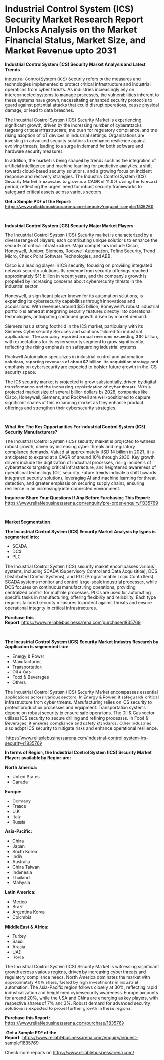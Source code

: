 <p><h1>Industrial Control System (ICS) Security Market Research Report Unlocks Analysis on the Market Financial Status, Market Size, and Market Revenue upto 2031</h1></p><p><strong>Industrial Control System (ICS) Security Market Analysis and Latest Trends</strong></p>
<p><p>Industrial Control System (ICS) Security refers to the measures and technologies implemented to protect critical infrastructure and industrial operations from cyber threats. As industries increasingly rely on interconnected systems to manage processes, the vulnerabilities inherent to these systems have grown, necessitating enhanced security protocols to guard against potential attacks that could disrupt operations, cause physical damage, or lead to data breaches.</p><p>The Industrial Control System (ICS) Security Market is experiencing significant growth, driven by the increasing number of cyberattacks targeting critical infrastructure, the push for regulatory compliance, and the rising adoption of IoT devices in industrial settings. Organizations are investing in advanced security solutions to enhance resilience against evolving threats, leading to a surge in demand for both software and hardware security measures.</p><p>In addition, the market is being shaped by trends such as the integration of artificial intelligence and machine learning for predictive analytics, a shift towards cloud-based security solutions, and a growing focus on incident response and recovery strategies. The Industrial Control System (ICS) Security Market is expected to grow at a CAGR of 11.6% during the forecast period, reflecting the urgent need for robust security frameworks to safeguard critical assets across various sectors.</p></p>
<p><strong>Get a Sample PDF of the Report:&nbsp;</strong> <a href="https://www.reliablebusinessarena.com/enquiry/request-sample/1835769?utm_campaign=1948&utm_medium=2&utm_source=Github&utm_content=ia&utm_term=31122024&utm_id=industrial-control-system-ics-security">https://www.reliablebusinessarena.com/enquiry/request-sample/1835769</a></p>
<p>&nbsp;</p>
<p><strong>Industrial Control System (ICS) Security Major Market Players</strong></p>
<p><p>The Industrial Control System (ICS) Security market is characterized by a diverse range of players, each contributing unique solutions to enhance the security of critical infrastructure. Major competitors include Cisco, Honeywell, Juniper, Siemens, Rockwell Automation, Tofino Security, Trend Micro, Check Point Software Technologies, and ABB.</p><p>Cisco is a leading player in ICS security, focusing on providing integrated network security solutions. Its revenue from security offerings reached approximately $15 billion in recent years, and the company's growth is propelled by increasing concerns about cybersecurity threats in the industrial sector.</p><p>Honeywell, a significant player known for its automation solutions, is expanding its cybersecurity capabilities through innovations and acquisitions. With revenues around $35 billion, Honeywell's robust industrial portfolio is aimed at integrating security features directly into operational technologies, anticipating continued growth driven by market demand.</p><p>Siemens has a strong foothold in the ICS market, particularly with its Siemens Cybersecurity Services and solutions tailored for industrial applications. The company reported annual revenues exceeding $60 billion, with expectations for its cybersecurity segment to grow significantly, reflecting the rising emphasis on safeguarding industrial systems.</p><p>Rockwell Automation specializes in industrial control and automation solutions, reporting revenues of about $7 billion. Its acquisition strategy and emphasis on cybersecurity are expected to bolster future growth in the ICS security space.</p><p>The ICS security market is projected to grow substantially, driven by digital transformation and the increasing sophistication of cyber threats. With a projected market size of several billion dollars by 2028, companies like Cisco, Honeywell, Siemens, and Rockwell are well-positioned to capture significant shares of this expanding market as they enhance product offerings and strengthen their cybersecurity strategies.</p></p>
<p>&nbsp;</p>
<p><strong>What Are The Key Opportunities For Industrial Control System (ICS) Security Manufacturers?</strong></p>
<p><p>The Industrial Control System (ICS) security market is projected to witness robust growth, driven by increasing cyber threats and regulatory compliance demands. Valued at approximately USD 14 billion in 2023, it is anticipated to expand at a CAGR of around 10% through 2030. Key growth drivers include the digitization of industrial processes, rising incidents of cyberattacks targeting critical infrastructure, and heightened awareness of operational technology (OT) security. Future trends indicate a shift towards integrated security solutions, leveraging AI and machine learning for threat detection, and greater emphasis on securing supply chains, ensuring resilience in an increasingly interconnected environment.</p></p>
<p><strong>Inquire or Share Your Questions If Any Before Purchasing This Report:</strong> <a href="https://www.reliablebusinessarena.com/enquiry/pre-order-enquiry/1835769?utm_campaign=1948&utm_medium=2&utm_source=Github&utm_content=ia&utm_term=31122024&utm_id=industrial-control-system-ics-security">https://www.reliablebusinessarena.com/enquiry/pre-order-enquiry/1835769</a></p>
<p>&nbsp;</p>
<p><strong>Market Segmentation</strong></p>
<p><strong>The Industrial Control System (ICS) Security Market Analysis by types is segmented into:</strong></p>
<p><ul><li>SCADA</li><li>DCS</li><li>PLC</li></ul></p>
<p><p>The Industrial Control System (ICS) security market encompasses various systems, including SCADA (Supervisory Control and Data Acquisition), DCS (Distributed Control Systems), and PLC (Programmable Logic Controllers). SCADA systems monitor and control large-scale industrial processes, while DCS focuses on continuous manufacturing operations, providing centralized control for multiple processes. PLCs are used for automating specific tasks in manufacturing, offering flexibility and reliability. Each type requires tailored security measures to protect against threats and ensure operational integrity in critical infrastructures.</p></p>
<p><strong>Purchase this Report:&nbsp;</strong><a href="https://www.reliablebusinessarena.com/purchase/1835769?utm_campaign=1948&utm_medium=2&utm_source=Github&utm_content=ia&utm_term=31122024&utm_id=industrial-control-system-ics-security">https://www.reliablebusinessarena.com/purchase/1835769</a></p>
<p>&nbsp;</p>
<p><strong>The Industrial Control System (ICS) Security Market Industry Research by Application is segmented into:</strong></p>
<p><ul><li>Energy & Power</li><li>Manufacturing</li><li>Transportation</li><li>Oil & Gas</li><li>Food & Beverages</li><li>Others</li></ul></p>
<p><p>The Industrial Control System (ICS) Security Market encompasses essential applications across various sectors. In Energy & Power, it safeguards critical infrastructure from cyber threats. Manufacturing relies on ICS security to protect production processes and equipment. Transportation systems depend on robust security to ensure safe operations. The Oil & Gas sector utilizes ICS security to secure drilling and refining processes. In Food & Beverages, it ensures compliance and safety standards. Other industries also adopt ICS security to mitigate risks and enhance operational resilience.</p></p>
<p><a href="https://www.reliablebusinessarena.com/industrial-control-system-ics-security-r1835769?utm_campaign=1948&utm_medium=2&utm_source=Github&utm_content=ia&utm_term=31122024&utm_id=industrial-control-system-ics-security">&nbsp;https://www.reliablebusinessarena.com/industrial-control-system-ics-security-r1835769</a></p>
<p><strong>In terms of Region, the Industrial Control System (ICS) Security Market Players available by Region are:</strong></p>
<p>
    <p> <strong> North America: </strong>
        <ul>
            <li>United States</li>
            <li>Canada</li>
        </ul>
        </p> 
    <p> <strong> Europe: </strong>
        <ul>
            <li>Germany</li>
            <li>France</li>
            <li>U.K.</li>
            <li>Italy</li>
            <li>Russia</li>
        </ul>
        </p> 
    <p> <strong> Asia-Pacific: </strong>
        <ul>
            <li>China</li>
            <li>Japan</li>
            <li>South Korea</li>
            <li>India</li>
            <li>Australia</li>
            <li>China Taiwan</li>
            <li>Indonesia</li>
            <li>Thailand</li>
            <li>Malaysia</li>
        </ul>
        </p> 
    <p> <strong> Latin America: </strong>
        <ul>
            <li>Mexico</li>
            <li>Brazil</li>
            <li>Argentina Korea</li>
            <li>Colombia</li>
        </ul>
        </p> 
    <p> <strong> Middle East & Africa: </strong>
        <ul>
            <li>Turkey</li>
            <li>Saudi</li>
            <li>Arabia</li>
            <li>UAE</li>
            <li>Korea</li>
        </ul>
    </p>
    </p>
<p><p>The Industrial Control System (ICS) Security Market is witnessing significant growth across various regions, driven by increasing cyber threats and regulatory compliance needs. North America dominates the market with approximately 40% share, fueled by high investments in industrial automation. The Asia-Pacific region follows closely at 30%, reflecting rapid industrialization and heightened cybersecurity awareness. Europe accounts for around 20%, while the USA and China are emerging as key players, with respective shares of 7% and 3%. Robust demand for advanced security solutions is expected to propel further growth in these regions.</p></p>
<p><strong>Purchase this Report: </strong><a href="https://www.reliablebusinessarena.com/purchase/1835769?utm_campaign=1948&utm_medium=2&utm_source=Github&utm_content=ia&utm_term=31122024&utm_id=industrial-control-system-ics-security">https://www.reliablebusinessarena.com/purchase/1835769</a></p>
<p>&nbsp;<strong>Get a Sample PDF of the Report:&nbsp;&nbsp;</strong><a href="https://www.reliablebusinessarena.com/enquiry/request-sample/1835769?utm_campaign=1948&utm_medium=2&utm_source=Github&utm_content=ia&utm_term=31122024&utm_id=industrial-control-system-ics-security">https://www.reliablebusinessarena.com/enquiry/request-sample/1835769</a></p>
<p><strong></strong></p>
<p>Check more reports on <a href="https://www.reliablebusinessarena.com/?utm_campaign=1948&utm_medium=2&utm_source=Github&utm_content=ia&utm_term=31122024&utm_id=industrial-control-system-ics-security">https://www.reliablebusinessarena.com/</a></p>